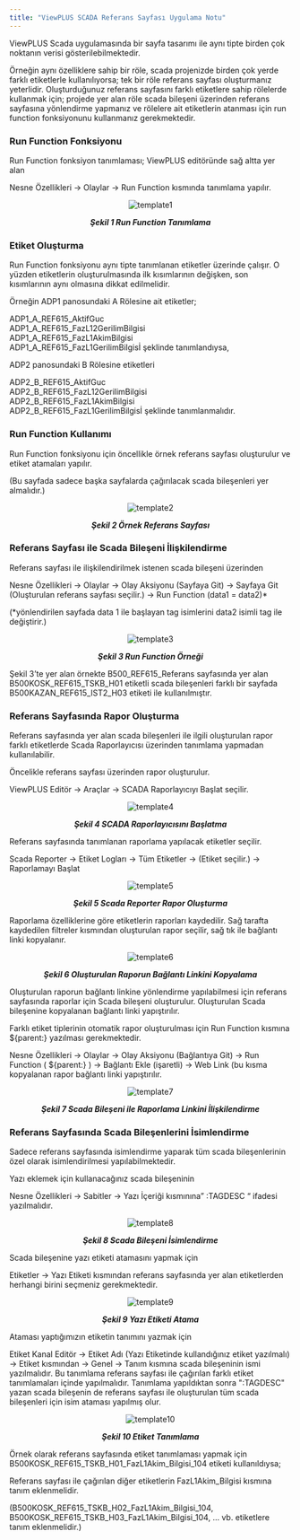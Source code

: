 ```yaml
---
title: "ViewPLUS SCADA Referans Sayfası Uygulama Notu"
---
```


ViewPLUS Scada uygulamasında bir sayfa tasarımı ile aynı tipte birden çok noktanın verisi gösterilebilmektedir.

Örneğin aynı özelliklere sahip bir röle, scada projenizde birden çok yerde farklı etiketlerle kullanılıyorsa; tek bir röle referans sayfası oluşturmanız yeterlidir. Oluşturduğunuz referans sayfasını farklı etiketlere sahip rölelerde kullanmak için; projede yer alan röle scada bileşeni üzerinden referans sayfasına yönlendirme yapmanız ve rölelere ait etiketlerin atanması için run function fonksiyonunu kullanmanız gerekmektedir.

### Run Function Fonksiyonu

Run Function fonksiyon tanımlaması; ViewPLUS editöründe sağ altta yer alan

Nesne Özellikleri -> Olaylar -> Run Function kısmında tanımlama yapılır.

<center>

![template1](/img/template1.png)
***<center>Şekil 1 Run Function Tanımlama</center>***

</center>

### Etiket Oluşturma

Run Function fonksiyonu aynı tipte tanımlanan etiketler üzerinde çalışır. O yüzden etiketlerin oluşturulmasında ilk kısımlarının değişken, son kısımlarının aynı olmasına dikkat edilmelidir.

Örneğin ADP1 panosundaki A Rölesine ait etiketler;

ADP1_A_REF615_AktifGuc  
ADP1_A_REF615_FazL12GerilimBilgisi   
ADP1_A_REF615_FazL1AkimBilgisi    
ADP1_A_REF615_FazL1GerilimBilgisİ şeklinde tanımlandıysa,

ADP2 panosundaki B Rölesine etiketleri

ADP2_B_REF615_AktifGuc    
ADP2_B_REF615_FazL12GerilimBilgisi     
ADP2_B_REF615_FazL1AkimBilgisi     
ADP2_B_REF615_FazL1GerilimBilgisİ şeklinde tanımlanmalıdır.   

### Run Function Kullanımı

Run Function fonksiyonu için öncellikle örnek referans sayfası oluşturulur ve etiket atamaları yapılır.

(Bu sayfada sadece başka sayfalarda çağırılacak scada bileşenleri yer almalıdır.)

<center>

![template2](/img/template2.png)
***<center>Şekil 2 Örnek Referans Sayfası</center>***

</center>

### Referans Sayfası ile Scada Bileşeni İlişkilendirme

Referans sayfası ile ilişkilendirilmek istenen scada bileşeni üzerinden

Nesne Özellikleri -> Olaylar -> Olay Aksiyonu (Sayfaya Git) -> Sayfaya Git (Oluşturulan referans sayfası seçilir.) -> Run Function (data1 = data2)*

(*yönlendirilen sayfada data 1 ile başlayan tag isimlerini data2 isimli tag ile değiştirir.)

<center>

![template3](/img/template3.png)
***<center>Şekil 3 Run Function Örneği</center>***

</center>

Şekil 3’te yer alan örnekte B500_REF615_Referans sayfasında yer alan B500KOSK_REF615_TSKB_H01 etiketli scada bileşenleri farklı bir sayfada B500KAZAN_REF615_IST2_H03 etiketi ile kullanılmıştır.

### Referans Sayfasında Rapor Oluşturma

Referans sayfasında yer alan scada bileşenleri ile ilgili oluşturulan rapor farklı etiketlerde Scada Raporlayıcısı üzerinden tanımlama yapmadan kullanılabilir.

Öncelikle referans sayfası üzerinden rapor oluşturulur.

ViewPLUS Editör -> Araçlar -> SCADA Raporlayıcıyı Başlat seçilir.

<center>

![template4](/img/template4.png)
***<center>Şekil 4 SCADA Raporlayıcısını Başlatma</center>***

</center>

Referans sayfasında tanımlanan raporlama yapılacak etiketler seçilir.

Scada Reporter -> Etiket Logları -> Tüm Etiketler -> (Etiket seçilir.) -> Raporlamayı Başlat

<center>

![template5](/img/template5.png)
***<center>Şekil 5 Scada Reporter Rapor Oluşturma</center>***

</center>

Raporlama özelliklerine göre etiketlerin raporları kaydedilir. Sağ tarafta kaydedilen filtreler kısmından oluşturulan rapor seçilir, sağ tık ile bağlantı linki kopyalanır.

<center>

![template6](/img/template6.png)
***<center>Şekil 6 Oluşturulan Raporun Bağlantı Linkini Kopyalama</center>***

</center>

Oluşturulan raporun bağlantı linkine yönlendirme yapılabilmesi için referans sayfasında raporlar için Scada bileşeni oluşturulur. Oluşturulan Scada bileşenine kopyalanan bağlantı linki yapıştırılır.

Farklı etiket tiplerinin otomatik rapor oluşturulması için Run Function kısmına ${parent:} yazılması gerekmektedir.

Nesne Özellikleri -> Olaylar -> Olay Aksiyonu (Bağlantıya Git) -> Run Function ( ${parent:} ) -> Bağlantı Ekle (işaretli) -> Web Link (bu kısma kopyalanan rapor bağlantı linki yapıştırılır.

<center>

![template7](/img/template7.png)
***<center>Şekil 7 Scada Bileşeni ile Raporlama Linkini İlişkilendirme</center>***

</center>

### Referans Sayfasında Scada Bileşenlerini İsimlendirme

Sadece referans sayfasında isimlendirme yaparak tüm scada bileşenlerinin özel olarak isimlendirilmesi yapılabilmektedir.

Yazı eklemek için kullanacağınız scada bileşeninin

Nesne Özellikleri -> Sabitler -> Yazı İçeriği kısmınına” :TAGDESC “ ifadesi yazılmalıdır.

<center>

![template8](/img/template8.png)
***<center>Şekil 8 Scada Bileşeni İsimlendirme</center>***

</center>

Scada bileşenine yazı etiketi atamasını yapmak için

Etiketler -> Yazı Etiketi kısmından referans sayfasında yer alan etiketlerden herhangi birini seçmeniz gerekmektedir.

<center>

![template9](/img/template9.png)
***<center>Şekil 9 Yazı Etiketi Atama</center>***

</center>

Ataması yaptığımızın etiketin tanımını yazmak için

Etiket Kanal Editör -> Etiket Adı (Yazı Etiketinde kullandığınız etiket yazılmalı) -> Etiket kısmından -> Genel -> Tanım kısmına scada bileşeninin ismi yazılmalıdır. Bu tanımlama referans sayfası ile çağırılan farklı etiket tanımlamaları içinde yapılmalıdır. Tanımlama yapıldıktan sonra ":TAGDESC" yazan scada bileşenin de referans sayfası ile oluşturulan tüm scada bileşenleri için isim ataması yapılmış olur.

<center>

![template10](/img/template10.png)
***<center>Şekil 10 Etiket Tanımlama</center>***

</center>

Örnek olarak referans sayfasında etiket tanımlaması yapmak için   
B500KOSK_REF615_TSKB_H01_FazL1Akim_Bilgisi_104 etiketi kullanıldıysa;

Referans sayfası ile çağırılan diğer etiketlerin FazL1Akim_Bilgisi kısmına tanım eklenmelidir.

(B500KOSK_REF615_TSKB_H02_FazL1Akim_Bilgisi_104, B500KOSK_REF615_TSKB_H03_FazL1Akim_Bilgisi_104, ... vb. etiketlere tanım eklenmelidir.)